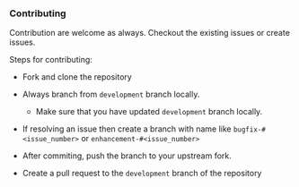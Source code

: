
### Contributing

Contribution are welcome as always. Checkout the existing issues or create issues.

Steps for contributing:

- Fork and clone the repository

- Always branch from `development` branch locally.
  - Make sure that you have updated `development` branch locally.

- If resolving an issue then create a branch with name like `bugfix-#<issue_number>` or `enhancement-#<issue_number>`

- After commiting, push the branch to your upstream fork.

- Create a pull request to the `development` branch of the repository
